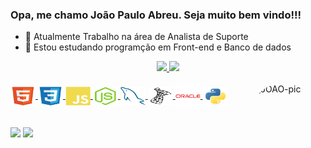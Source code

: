 ### Opa, me chamo João Paulo Abreu. Seja muito bem vindo!!!

- 🔭 Atualmente Trabalho na área de Analista de Suporte
- 🌱 Estou estudando programção em Front-end e Banco de dados

<div align="center">
  <a href="https://github.com/abreujoao">
  <img width="48%" src="https://github-readme-stats.vercel.app/api?username=abreujoao&show_icons=true&theme=react&include_all_commits=true&count_private=true"/>
  <img width="45%" src="https://github-readme-stats.vercel.app/api/top-langs/?username=alexandrenardes&layout=compact&langs_count=7&theme=react"/>
</div>
<div style="display: inline_block"><br>
  <img align="center" alt="JOAO-HTML" height="30" width="40" src="https://raw.githubusercontent.com/devicons/devicon/master/icons/html5/html5-original.svg">
  <img align="center" alt="JOAO-CSS" height="30" width="40" src="https://raw.githubusercontent.com/devicons/devicon/master/icons/css3/css3-original.svg">
  <img align="center" alt="JOAO-Js" height="30" width="40" src="https://raw.githubusercontent.com/devicons/devicon/master/icons/javascript/javascript-plain.svg">
  <img align="center" alt="JOAO-Js" height="30" width="40" src="https://raw.githubusercontent.com/devicons/devicon/master/icons/nodejs/nodejs-plain.svg">
  <img align="center" alt="JOAO-Js" height="30" width="40" src="https://raw.githubusercontent.com/devicons/devicon/master/icons/mysql/mysql-plain.svg">
  <img align="center" alt="JOAO-Js" height="30" width="40" src="https://raw.githubusercontent.com/devicons/devicon/master/icons/microsoftsqlserver/microsoftsqlserver-plain.svg">
  <img align="center" alt="JOAO-Js" height="40" width="40" src="https://raw.githubusercontent.com/devicons/devicon/master/icons/oracle/oracle-original.svg">
  <img align="center" alt="JOAO-Python" height="30" width="40" src="https://raw.githubusercontent.com/devicons/devicon/master/icons/python/python-original.svg">
  <img align="right" alt="JOAO-pic" height="120" width="120" style="border-radius:50px;" src="https://gifs.eco.br/wp-content/uploads/2022/02/gifs-do-gatinho-digitando-2.gif">
</div>

##

<div> 
  <a href="https://instagram.com/abreuujp" target="_blank"><img src="https://img.shields.io/badge/-Instagram-%23E4405F?style=for-the-badge&logo=instagram&logoColor=white" target="_blank"></a>
  <a href="https://www.linkedin.com/in/joaopaulopedrosodeabreuoliveira" target="_blank"><img src="https://img.shields.io/badge/-LinkedIn-%230077B5?style=for-the-badge&logo=linkedin&logoColor=white" target="_blank"></a>  
</div>
